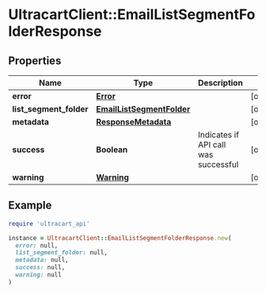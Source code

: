 # UltracartClient::EmailListSegmentFolderResponse

## Properties

| Name | Type | Description | Notes |
| ---- | ---- | ----------- | ----- |
| **error** | [**Error**](Error.md) |  | [optional] |
| **list_segment_folder** | [**EmailListSegmentFolder**](EmailListSegmentFolder.md) |  | [optional] |
| **metadata** | [**ResponseMetadata**](ResponseMetadata.md) |  | [optional] |
| **success** | **Boolean** | Indicates if API call was successful | [optional] |
| **warning** | [**Warning**](Warning.md) |  | [optional] |

## Example

```ruby
require 'ultracart_api'

instance = UltracartClient::EmailListSegmentFolderResponse.new(
  error: null,
  list_segment_folder: null,
  metadata: null,
  success: null,
  warning: null
)
```

